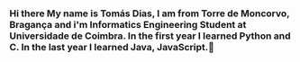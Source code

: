 ### Hi there My name is Tomás Dias, I am from Torre de Moncorvo, Bragança and i'm Informatics Engineering Student at Universidade de Coimbra. In the first year I learned Python and C. In the last year I learned Java, JavaScript.👋
